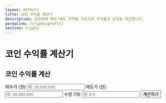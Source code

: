 ```yaml
---
layout: default
title: 코인 수익률 계산기
description: 암호화폐 매수·매도 가격을 기준으로 수익률과 손익을 계산합니다.
permalink: /crypto/profit/
section: crypto
---
```


# 코인 수익률 계산기

<div class="card" style="max-width:760px;margin:0 auto;">
  <form onsubmit="event.preventDefault();calcProfit();">
    <h2>코인 수익률 계산</h2>
    <label>매수가 (원)
      <input type="text" id="buy" oninput="formatNumberInput(this)" placeholder="예: 30,000,000">
    </label>
    <label>매도가 (원)
      <input type="text" id="sell" oninput="formatNumberInput(this)" placeholder="예: 35,000,000">
    </label>
    <label>수량 (개)
      <input type="text" id="qty" oninput="formatNumberInput(this)" placeholder="예: 0.5">
    </label>
    <button class="btn">계산하기</button>
  </form>
  <div id="profitResult" class="result-box"></div>
</div>

<script>
function calcProfit(){
  const b = getNumberValue('buy');
  const s = getNumberValue('sell');
  const q = getNumberValue('qty');

  const cost = b*q, revenue = s*q, profit = revenue - cost;
  const rate = cost>0 ? (profit/cost*100):0;

  document.getElementById('profitResult').innerHTML =
    `총 매입금액: <b>${cost.toLocaleString()}</b> 원<br>
     총 매도금액: <b>${revenue.toLocaleString()}</b> 원<br>
     손익: <b>${profit.toLocaleString()}</b> 원<br>
     수익률: <b>${rate.toFixed(2)}%</b>`;
  document.getElementById('profitResult').classList.add("show");
}
</script>
